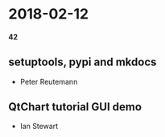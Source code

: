 # 2018-02-12
#### 42

## setuptools, pypi and mkdocs

* Peter Reutemann


## QtChart tutorial GUI demo

* Ian Stewart
